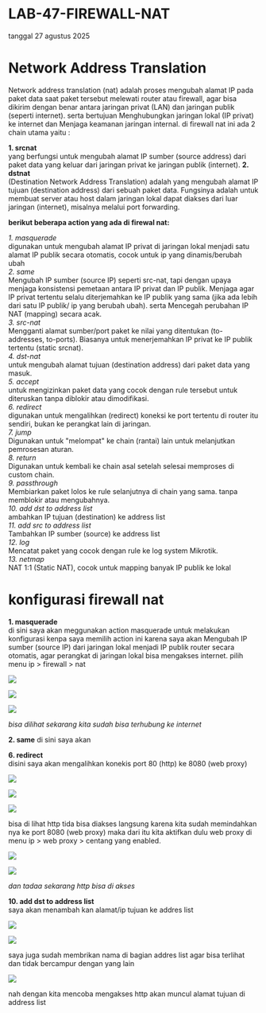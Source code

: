 # LAB-47-FIREWALL-NAT
tanggal 27 agustus 2025

# Network Address Translation
Network address translation (nat) adalah proses mengubah alamat IP pada paket data saat paket tersebut melewati router atau firewall, agar bisa dikirim dengan benar antara jaringan privat (LAN) dan jaringan publik (seperti internet). serta bertujuan Menghubungkan jaringan lokal (IP privat) ke internet dan Menjaga keamanan jaringan internal. di firewall nat ini ada 2 chain utama yaitu :

**1. srcnat**     
yang berfungsi untuk mengubah alamat IP sumber (source address) dari paket data yang keluar dari jaringan privat ke jaringan publik (internet). 
**2. dstnat**     
(Destination Network Address Translation) adalah yang mengubah alamat IP tujuan (destination address) dari sebuah paket data. Fungsinya adalah untuk membuat server atau host dalam jaringan lokal dapat diakses dari luar jaringan (internet), misalnya melalui port forwarding.

**berikut beberapa action yang ada di firewal nat:** 

*1. masquerade*    
   digunakan untuk mengubah alamat IP privat di jaringan lokal menjadi satu alamat IP publik secara otomatis, cocok untuk ip yang dinamis/berubah ubah   
*2. same*    
   Mengubah IP sumber (source IP) seperti src-nat, tapi dengan upaya menjaga konsistensi pemetaan antara IP privat dan IP publik. Menjaga agar IP privat tertentu selalu diterjemahkan ke IP publik yang sama (jika ada lebih dari satu IP publik/ ip yang berubah ubah). serta Mencegah perubahan IP NAT (mapping) secara acak.      
*3. src-nat*    
   Mengganti alamat sumber/port paket ke nilai yang ditentukan (to-addresses, to-ports). Biasanya untuk menerjemahkan IP privat ke IP publik tertentu (static srcnat).    
*4. dst-nat*          
   untuk mengubah alamat tujuan (destination address) dari paket data yang masuk.     
*5. accept*        
   untuk mengizinkan paket data yang cocok dengan rule tersebut untuk diteruskan tanpa diblokir atau dimodifikasi.      
*6. redirect*         
   digunakan untuk mengalihkan (redirect) koneksi ke port tertentu di router itu sendiri, bukan ke perangkat lain di jaringan.     
*7. jump*          
   Digunakan untuk "melompat" ke chain (rantai) lain untuk melanjutkan pemrosesan aturan.    
*8. return*          
   Digunakan untuk kembali ke chain asal setelah selesai memproses di custom chain.    
*9. passthrough*           
   Membiarkan paket lolos ke rule selanjutnya di chain yang sama. tanpa memblokir atau mengubahnya.    
*10. add dst to address list*        
    ambahkan IP tujuan (destination) ke address list    
*11. add src to address list*         
    Tambahkan IP sumber (source) ke address list    
*12. log*        
    Mencatat paket yang cocok dengan rule ke log system Mikrotik.    
*13. netmap*           
     NAT 1:1 (Static NAT), cocok untuk mapping banyak IP publik ke lokal    

# konfigurasi firewall nat 
**1. masquerade**      
   di sini saya akan meggunakan action masquerade untuk melakukan konfigurasi kenpa saya memilih action ini karena saya akan Mengubah IP sumber (source IP) dari jaringan lokal menjadi IP publik router secara otomatis, agar perangkat di jaringan lokal bisa mengakses internet.
   pilih menu ip > firewall > nat 

![](221a.PNG)

![](221b.PNG)

![](221c.PNG)

*bisa dilihat sekarang kita sudah bisa terhubung ke internet*

**2. same**
    di sini saya akan 

**6. redirect**      
   disini saya akan mengalihkan konekis port 80 (http) ke 8080 (web proxy) 

![](221d.PNG)

![](221e.PNG)

![](221f.PNG)

bisa di lihat http tida bisa diakses langsung karena kita sudah memindahkan nya ke port 8080 (web proxy) maka dari itu kita aktifkan dulu web proxy di menu ip > web proxy > centang yang enabled.

![](211g.PNG)

![](221h.PNG)

*dan tadaa sekarang http bisa di akses*

**10. add dst to address list**    
      saya akan menambah kan alamat/ip tujuan  ke addres list 

![](112x.PNG)

![](112y.PNG)

saya juga sudah membrikan nama di bagian addres list agar bisa terlihat dan tidak bercampur dengan yang lain  

![](112z.PNG)

nah dengan kita mencoba mengakses http akan muncul alamat tujuan di address list 


